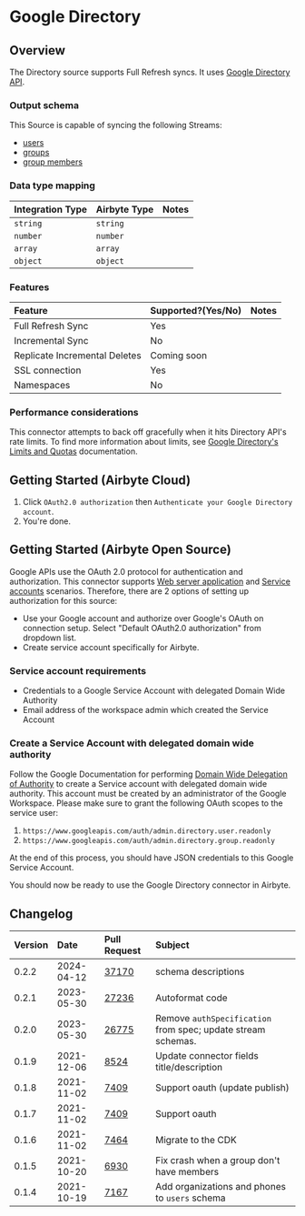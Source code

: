 # Google Directory

## Overview

The Directory source supports Full Refresh syncs. It uses [Google Directory API](https://developers.google.com/admin-sdk/directory/v1/get-start/getting-started).

### Output schema

This Source is capable of syncing the following Streams:

* [users](https://developers.google.com/admin-sdk/directory/v1/guides/manage-users#get_all_users)
* [groups](https://developers.google.com/admin-sdk/directory/v1/guides/manage-groups#get_all_domain_groups)
* [group members](https://developers.google.com/admin-sdk/directory/v1/guides/manage-group-members#get_all_members)

### Data type mapping

| Integration Type | Airbyte Type | Notes |
| :--- | :--- | :--- |
| `string` | `string` |  |
| `number` | `number` |  |
| `array` | `array` |  |
| `object` | `object` |  |

### Features

| Feature | Supported?\(Yes/No\) | Notes |
| :--- | :--- | :--- |
| Full Refresh Sync | Yes |  |
| Incremental Sync | No |  |
| Replicate Incremental Deletes | Coming soon |  |
| SSL connection | Yes |  |
| Namespaces | No |  |

### Performance considerations

This connector attempts to back off gracefully when it hits Directory API's rate limits. To find more information about limits, see [Google Directory's Limits and Quotas](https://developers.google.com/admin-sdk/directory/v1/limits) documentation.

## Getting Started \(Airbyte Cloud\)

1. Click `OAuth2.0 authorization` then `Authenticate your Google Directory account`.
2. You're done.

## Getting Started \(Airbyte Open Source\)

Google APIs use the OAuth 2.0 protocol for authentication and authorization. This connector supports [Web server application](https://developers.google.com/identity/protocols/oauth2#webserver) and [Service accounts](https://developers.google.com/identity/protocols/oauth2#serviceaccount) scenarios. Therefore, there are 2 options of setting up authorization for this source:

* Use your Google account and authorize over Google's OAuth on connection setup. Select "Default OAuth2.0 authorization" from dropdown list.
* Create service account specifically for Airbyte.

### Service account requirements

* Credentials to a Google Service Account with delegated Domain Wide Authority
* Email address of the workspace admin which created the Service Account

### Create a Service Account with delegated domain wide authority

Follow the Google Documentation for performing [Domain Wide Delegation of Authority](https://developers.google.com/admin-sdk/directory/v1/guides/delegation) to create a Service account with delegated domain wide authority. This account must be created by an administrator of the Google Workspace. Please make sure to grant the following OAuth scopes to the service user:

1. `https://www.googleapis.com/auth/admin.directory.user.readonly`
2. `https://www.googleapis.com/auth/admin.directory.group.readonly`

At the end of this process, you should have JSON credentials to this Google Service Account.

You should now be ready to use the Google Directory connector in Airbyte.


## Changelog

| Version | Date       | Pull Request                                             | Subject                                                      |
|:--------|:-----------|:---------------------------------------------------------|:-------------------------------------------------------------|
| 0.2.2 | 2024-04-12 | [37170](https://github.com/airbytehq/airbyte/pull/37170) | schema descriptions |
| 0.2.1   | 2023-05-30 | [27236](https://github.com/airbytehq/airbyte/pull/27236) | Autoformat code                                              |
| 0.2.0   | 2023-05-30 | [26775](https://github.com/airbytehq/airbyte/pull/26775) | Remove `authSpecification` from spec; update stream schemas. |
| 0.1.9   | 2021-12-06 | [8524](https://github.com/airbytehq/airbyte/pull/8524)   | Update connector fields title/description                    |
| 0.1.8   | 2021-11-02 | [7409](https://github.com/airbytehq/airbyte/pull/7409)   | Support oauth (update publish)                               |
| 0.1.7   | 2021-11-02 | [7409](https://github.com/airbytehq/airbyte/pull/7409)   | Support oauth                                                |
| 0.1.6   | 2021-11-02 | [7464](https://github.com/airbytehq/airbyte/pull/7464)   | Migrate to the CDK                                           |
| 0.1.5   | 2021-10-20 | [6930](https://github.com/airbytehq/airbyte/pull/6930)   | Fix crash when a group don't have members                    |
| 0.1.4   | 2021-10-19 | [7167](https://github.com/airbytehq/airbyte/pull/7167)   | Add organizations and phones to `users` schema               |
